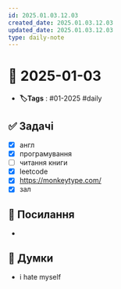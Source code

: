 ```yaml
---
id: 2025.01.03.12.03
created_date: 2025.01.03.12.03
updated_date: 2025.01.03.12.03
type: daily-note
---
```


# 📅 2025-01-03
- **🏷️Tags** : #01-2025 #daily 
## ✅ Задачі
- [x] англ
- [x] програмування
- [ ] читання книги
- [x]  leetcode
- [x] https://monkeytype.com/
- [x] зал
## 🔗 Посилання
- 
## 🧠 Думки
-  i hate myself